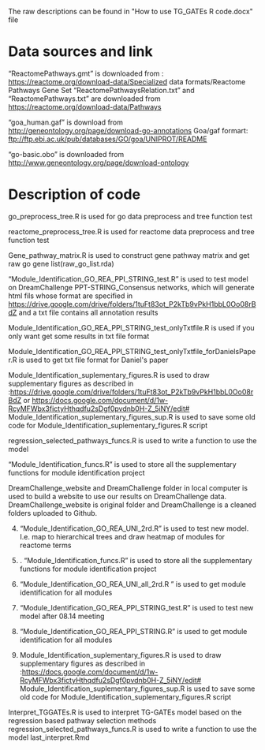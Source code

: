 The raw descriptions can be found in "How to use TG_GATEs R code.docx" file

# Data sources and link
“ReactomePathways.gmt”  is downloaded from : https://reactome.org/download-data/Specialized data formats/Reactome Pathways Gene Set
“ReactomePathwaysRelation.txt” and “ReactomePathways.txt” are downloaded from https://reactome.org/download-data/Pathways

“goa_human.gaf” is download from  http://geneontology.org/page/download-go-annotations
Goa/gaf formart: ftp://ftp.ebi.ac.uk/pub/databases/GO/goa/UNIPROT/README

“go-basic.obo” is downloaded from http://www.geneontology.org/page/download-ontology



# Description of code

go_preprocess_tree.R is used for go data preprocess and tree function test

reactome_preprocess_tree.R is used for reactome data preprocess and tree function test

Gene_pathway_matrix.R is used to construct gene pathway matrix and get raw go gene list(raw_go_list.rda)

“Module_Identification_GO_REA_PPI_STRING_test.R” is used to test model on DreamChallenge PPT-STRING_Consensus networks,
which will generate html fils whose format are specified in https://drive.google.com/drive/folders/1tuFt83ot_P2kTb9vPkH1bbL0Oo08rBdZ and a txt file contains all annotation results

Module_Identification_GO_REA_PPI_STRING_test_onlyTxtfile.R is used if you only want get some results in txt file format

Module_Identification_GO_REA_PPI_STRING_test_onlyTxtfile_forDanielsPaper.R is used to get txt file format for Daniel's paper


Module_Identification_suplementary_figures.R is used to draw supplementary figures as described in :https://drive.google.com/drive/folders/1tuFt83ot_P2kTb9vPkH1bbL0Oo08rBdZ   or  https://docs.google.com/document/d/1w-RcyMFWbx3fictyHthqdfu2sDgf0pvdnb0H-Z_5iNY/edit#
Module_Identification_suplementary_figures_sup.R  is used to save some old code for Module_Identification_suplementary_figures.R script

regression_selected_pathways_funcs.R  is  used to write a function to use the model


“Module_Identification_funcs.R”  is used to store all the supplementary  functions for module identification project



DreamChallenge_website and DreamChallenge folder in local computer is used to build a website to use our results on DreamChallenge data. DreamChallenge_website is original folder and DreamChallenge is a cleaned folders uploaded to Github.








4. “Module_Identification_GO_REA_UNI_2rd.R” is used to test new model. I.e. map to hierarchical trees and draw heatmap of modules for reactome terms

5. . “Module_Identification_funcs.R”  is used to store all the supplementary  functions for module identification project
6. “Module_Identification_GO_REA_UNI_all_2rd.R ” is used to get module identification for all modules

7. “Module_Identification_GO_REA_PPI_STRING_test.R” is used to test new model after 08.14 meeting
8. “Module_Identification_GO_REA_PPI_STRING.R” is used to get module identification for all modules
9. Module_Identification_suplementary_figures.R is used to draw supplementary figures as described in :https://docs.google.com/document/d/1w-RcyMFWbx3fictyHthqdfu2sDgf0pvdnb0H-Z_5iNY/edit#
Module_Identification_suplementary_figures_sup.R  is used to save some old code for Module_Identification_suplementary_figures.R script

Interpret_TGGATEs.R  is  used to interpret TG-GATEs model based on the regression based pathway selection methods
regression_selected_pathways_funcs.R  is  used to write a function to use the model
last_interpret.Rmd
